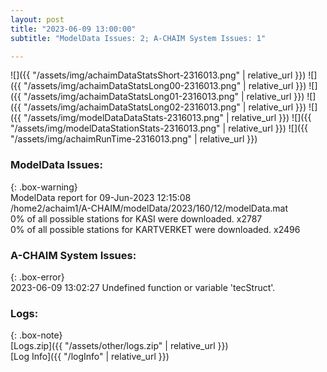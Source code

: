 ```yaml
---
layout: post
title: "2023-06-09 13:00:00"
subtitle: "ModelData Issues: 2; A-CHAIM System Issues: 1"

---
```


![]({{ "/assets/img/achaimDataStatsShort-2316013.png" | relative_url }})
![]({{ "/assets/img/achaimDataStatsLong00-2316013.png" | relative_url }})
![]({{ "/assets/img/achaimDataStatsLong01-2316013.png" | relative_url }})
![]({{ "/assets/img/achaimDataStatsLong02-2316013.png" | relative_url }})
![]({{ "/assets/img/modelDataDataStats-2316013.png" | relative_url }})
![]({{ "/assets/img/modelDataStationStats-2316013.png" | relative_url }})
![]({{ "/assets/img/achaimRunTime-2316013.png" | relative_url }})


### ModelData Issues:  
  
{: .box-warning}  
 ModelData report for 09-Jun-2023 12:15:08   
 /home2/achaim1/A-CHAIM/modelData/2023/160/12/modelData.mat   
 0% of all possible stations for KASI were downloaded. x2787   
 0% of all possible stations for KARTVERKET were downloaded. x2496   
  
### A-CHAIM System Issues:  
  
{: .box-error}  
2023-06-09 13:02:27 Undefined function or variable 'tecStruct'.  

### Logs:  
  
{: .box-note}  
[Logs.zip]({{ "/assets/other/logs.zip" | relative_url }})  
[Log Info]({{ "/logInfo" | relative_url }})  
